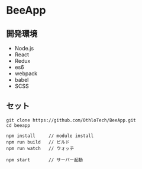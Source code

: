# BeeApp

## 開発環境

* Node.js
* React
* Redux
* es6
* webpack
* babel
* SCSS

## セット

```
git clone https://github.com/OthloTech/BeeApp.git
cd beeapp

npm install     // module install
npm run build   // ビルド
npm run watch   // ウォッチ

npm start       // サーバー起動
```